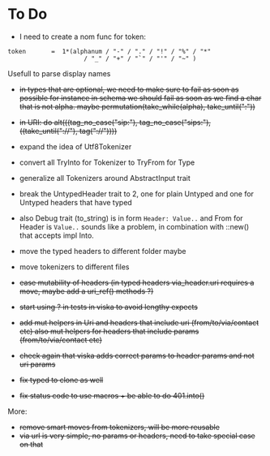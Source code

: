 # To Do
* I need to create a nom func for token:
```
token       =  1*(alphanum / "-" / "." / "!" / "%" / "*"
                     / "_" / "+" / "`" / "'" / "~" )
```
Usefull to parse display names
* ~~in types that are optional, we need to make sure to fail as soon as possible
for instance in schema we should fail as soon as we find a char that is not alpha.
maybe permutation(take_while(alpha), take_until(":"))~~
* ~~in URI: do alt(((tag_no_case("sip:"), tag_no_case("sips:"), ((take_until("://"), tag("://"))))~~
* expand the idea of Utf8Tokenizer
* convert all TryInto for Tokenizer to TryFrom<Tokenizer> for Type
* generalize all Tokenizers around AbstractInput trait

* break the UntypedHeader trait to 2, one for plain Untyped and one for Untyped
  headers that have typed
* also Debug trait (to_string) is in form `Header: Value..` and From<String> for Header is `Value..`
  sounds like a problem, in combination with ::new() that accepts impl Into<String>.
* move the typed headers to different folder maybe
* move tokenizers to different files
* ~~ease mutability of headers (in typed headers via_header.uri requires a move,
  maybe add a uri_ref() methods ?)~~
* ~~start using ? in tests in viska to avoid lengthy expects~~
* ~~add mut helpers in Uri and headers that include uri (from/to/via/contact etc)
  also mut helpers for headers that include params (from/to/via/contact etc)~~
* ~~check again that viska adds correct params to header params and not uri params~~


* ~~fix typed to clone as well~~
* ~~fix status code to use macros + be able to do 401.into()~~

More:
* ~~remove smart moves from tokenizers, will be more reusable~~
* ~~via url is very simple, no params or headers, need to take special case on that~~

